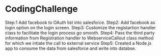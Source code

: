 # CodingChallenge
Step:1 Add facebook to OAuth list into salesforce.
Step2: Add facebook as login option on the login screen.
Step3: Customize the registartion handler class to facilitate the login process go smooth.
Step4: Pass the third party information from Registration handler to WebserviceCallout class method for which we intiate the call to external service
Step5: Created a Node.js app to consume the data from salesforce and write into databse.
